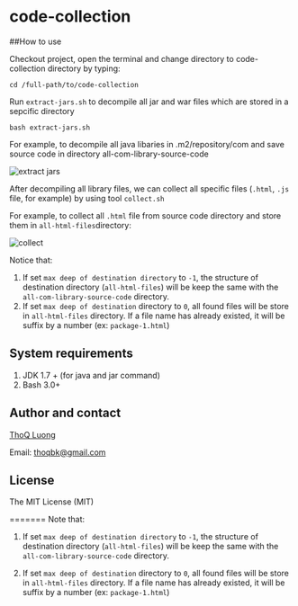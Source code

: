 # code-collection

##How to use

Checkout project, open the terminal and change directory to code-collection directory by typing:

```
cd /full-path/to/code-collection
```

Run `extract-jars.sh` to decompile all jar and war files which are stored in a sepcific directory
```
bash extract-jars.sh
```
For example, to decompile all java libaries in .m2/repository/com and save source code in directory all-com-library-source-code

![extract jars](https://github.com/thoqbk/code-collection/blob/master/resource/extract-jars.png)

After decompiling all library files, we can collect all specific files (`.html`, `.js` file, for example) by using tool `collect.sh`

For example, to collect all `.html` file from source code directory and store them in `all-html-files`directory:

![collect](https://github.com/thoqbk/code-collection/blob/master/resource/collect.png)

Notice that: 
1. If set `max deep of destination directory` to `-1`, the structure of destination directory (`all-html-files`) will be keep the same with the `all-com-library-source-code` directory.
2. If set `max deep of destination` directory to `0`, all found files will be store in `all-html-files` directory. If a file name has already existed, it will be suffix by a number (ex: `package-1.html`)

## System requirements
1. JDK 1.7 + (for java and jar command)
2. Bash 3.0+

## Author and contact
[ThoQ Luong](https://github.com/thoqbk/)

Email: thoqbk@gmail.com

## License
The MIT License (MIT)

=======
Note that: 

1. If set `max deep of destination directory` to `-1`, the structure of destination directory (`all-html-files`) will be keep the same with the `all-com-library-source-code` directory.

2. If set `max deep of destination` directory to `0`, all found files will be store in `all-html-files` directory. If a file name has already existed, it will be suffix by a number (ex: `package-1.html`)
